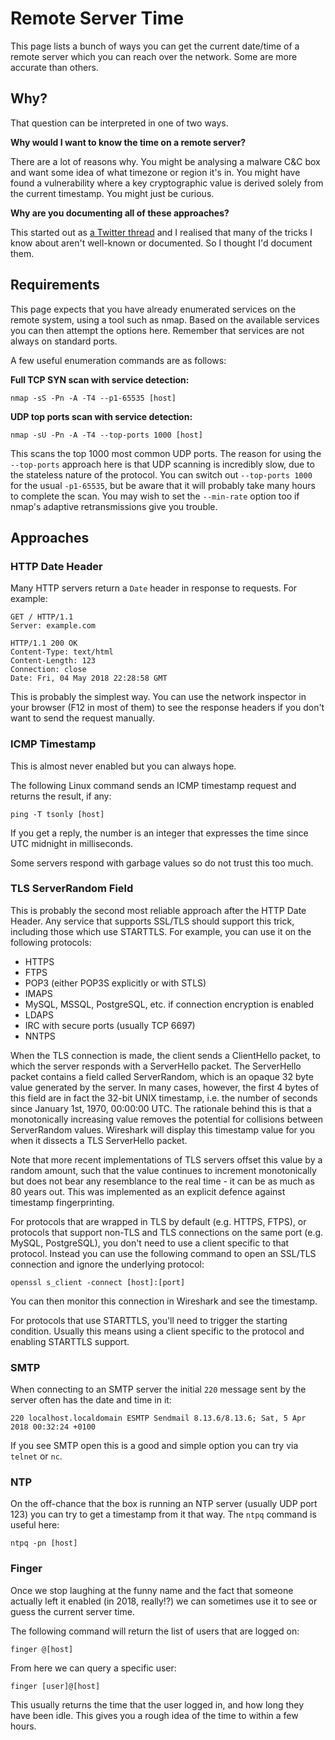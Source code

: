 # Remote Server Time

This page lists a bunch of ways you can get the current date/time of a remote server which you can reach over the network. Some are more accurate than others.

## Why?

That question can be interpreted in one of two ways.

**Why would I want to know the time on a remote server?**

There are a lot of reasons why. You might be analysing a malware C&C box and want some idea of what timezone or region it's in. You might have found a vulnerability where a key cryptographic value is derived solely from the current timestamp. You might just be curious.

**Why are you documenting all of these approaches?**

This started out as [a Twitter thread](https://twitter.com/hedgeberg/status/992121613909942272) and I realised that many of the tricks I know about aren't well-known or documented. So I thought I'd document them.

## Requirements

This page expects that you have already enumerated services on the remote system, using a tool such as nmap. Based on the available services you can then attempt the options here. Remember that services are not always on standard ports.

A few useful enumeration commands are as follows:

**Full TCP SYN scan with service detection:**

```
nmap -sS -Pn -A -T4 --p1-65535 [host]
```

**UDP top ports scan with service detection:**

```
nmap -sU -Pn -A -T4 --top-ports 1000 [host]
```

This scans the top 1000 most common UDP ports. The reason for using the `--top-ports` approach here is that UDP scanning is incredibly slow, due to the stateless nature of the protocol. You can switch out `--top-ports 1000` for the usual `-p1-65535`, but be aware that it will probably take many hours to complete the scan. You may wish to set the `--min-rate` option too if nmap's adaptive retransmissions give you trouble.

## Approaches

### HTTP Date Header

Many HTTP servers return a `Date` header in response to requests. For example:

```
GET / HTTP/1.1
Server: example.com

HTTP/1.1 200 OK
Content-Type: text/html
Content-Length: 123
Connection: close
Date: Fri, 04 May 2018 22:28:58 GMT
```

This is probably the simplest way. You can use the network inspector in your browser (F12 in most of them) to see the response headers if you don't want to send the request manually.

### ICMP Timestamp

This is almost never enabled but you can always hope.

The following Linux command sends an ICMP timestamp request and returns the result, if any:

```
ping -T tsonly [host]
```

If you get a reply, the number is an integer that expresses the time since UTC midnight in milliseconds. 

Some servers respond with garbage values so do not trust this too much.

### TLS ServerRandom Field

This is probably the second most reliable approach after the HTTP Date Header. Any service that supports SSL/TLS should support this trick, including those which use STARTTLS. For example, you can use it on the following protocols:

* HTTPS
* FTPS
* POP3 (either POP3S explicitly or with STLS)
* IMAPS
* MySQL, MSSQL, PostgreSQL, etc. if connection encryption is enabled
* LDAPS
* IRC with secure ports (usually TCP 6697)
* NNTPS

When the TLS connection is made, the client sends a ClientHello packet, to which the server responds with a ServerHello packet. The ServerHello packet contains a field called ServerRandom, which is an opaque 32 byte value generated by the server. In many cases, however, the first 4 bytes of this field are in fact the 32-bit UNIX timestamp, i.e. the number of seconds since January 1st, 1970, 00:00:00 UTC. The rationale behind this is that a monotonically increasing value removes the potential for collisions between ServerRandom values. Wireshark will display this timestamp value for you when it dissects a TLS ServerHello packet.

Note that more recent implementations of TLS servers offset this value by a random amount, such that the value continues to increment monotonically but does not bear any resemblance to the real time - it can be as much as 80 years out. This was implemented as an explicit defence against timestamp fingerprinting.

For protocols that are wrapped in TLS by default (e.g. HTTPS, FTPS), or protocols that support non-TLS and TLS connections on the same port (e.g. MySQL, PostgreSQL), you don't need to use a client specific to that protocol. Instead you can use the following command to open an SSL/TLS connection and ignore the underlying protocol:

```
openssl s_client -connect [host]:[port]
```

You can then monitor this connection in Wireshark and see the timestamp.

For protocols that use STARTTLS, you'll need to trigger the starting condition. Usually this means using a client specific to the protocol and enabling STARTTLS support.

### SMTP

When connecting to an SMTP server the initial `220` message sent by the server often has the date and time in it:

```
220 localhost.localdomain ESMTP Sendmail 8.13.6/8.13.6; Sat, 5 Apr 2018 00:32:24 +0100
```

If you see SMTP open this is a good and simple option you can try via `telnet` or `nc`.

### NTP

On the off-chance that the box is running an NTP server (usually UDP port 123) you can try to get a timestamp from it that way. The `ntpq` command is useful here:

```
ntpq -pn [host]
```

### Finger

Once we stop laughing at the funny name and the fact that someone actually left it enabled (in 2018, really!?) we can sometimes use it to see or guess the current server time.

The following command will return the list of users that are logged on:

```
finger @[host]
```

From here we can query a specific user:

```
finger [user]@[host]
```

This usually returns the time that the user logged in, and how long they have been idle. This gives you a rough idea of the time to within a few hours.